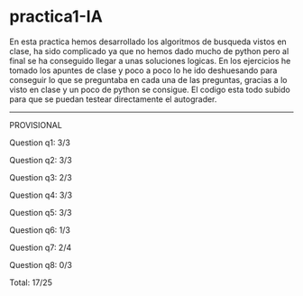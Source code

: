 # practica1-IA
En esta practica hemos desarrollado los algoritmos de busqueda vistos en clase, ha sido complicado ya que no hemos dado mucho de python pero al final se ha conseguido llegar a unas soluciones logicas.
En los ejercicios he tomado los apuntes de clase y poco a poco lo he ido deshuesando para conseguir lo que se preguntaba en cada una de las preguntas, gracias a lo visto en clase y un poco de python se consigue.
El codigo esta todo subido para que se puedan testear directamente el autograder.

----------------------------------------------------------------------------------------
PROVISIONAL

Question q1: 3/3

Question q2: 3/3

Question q3: 2/3

Question q4: 3/3

Question q5: 3/3

Question q6: 1/3

Question q7: 2/4

Question q8: 0/3

Total: 17/25
